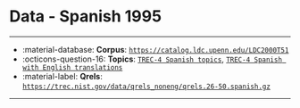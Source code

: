 # Data - Spanish 1995 



---

- :material-database: **Corpus**: [`https://catalog.ldc.upenn.edu/LDC2000T51`](https://catalog.ldc.upenn.edu/LDC2000T51)
- :octicons-question-16: **Topics**: [`TREC-4 Spanish topics`](https://trec.nist.gov/data/topics_noneng/topics.SP26-SP50.allspanish.gz), [`TREC-4 Spanish with English translations`](https://trec.nist.gov/data/topics_noneng/topics.SP26-SP50.spanish.english.gz)
- :material-label: **Qrels**: [`https://trec.nist.gov/data/qrels_noneng/qrels.26-50.spanish.gz`](https://trec.nist.gov/data/qrels_noneng/qrels.26-50.spanish.gz)


---

